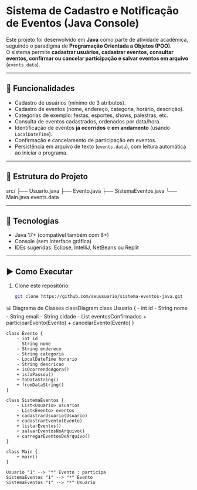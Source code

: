 # Sistema de Cadastro e Notificação de Eventos (Java Console)

Este projeto foi desenvolvido em **Java** como parte de atividade acadêmica, seguindo o paradigma de **Programação Orientada a Objetos (POO)**.  
O sistema permite **cadastrar usuários, cadastrar eventos, consultar eventos, confirmar ou cancelar participação e salvar eventos em arquivo** (`events.data`).

---

## 🚀 Funcionalidades
- Cadastro de usuários (mínimo de 3 atributos).
- Cadastro de eventos (nome, endereço, categoria, horário, descrição).
- Categorias de exemplo: festas, esportes, shows, palestras, etc.
- Consulta de eventos cadastrados, ordenados por data/hora.
- Identificação de eventos **já ocorridos** e **em andamento** (usando `LocalDateTime`).
- Confirmação e cancelamento de participação em eventos.
- Persistência em arquivo de texto (`events.data`), com leitura automática ao iniciar o programa.

---

## 📂 Estrutura do Projeto
src/
├── Usuario.java
├── Evento.java
├── SistemaEventos.java
└── Main.java
events.data

---

## 📌 Tecnologias
- Java 17+ (compatível também com 8+)
- Console (sem interface gráfica)
- IDEs sugeridas: Eclipse, IntelliJ, NetBeans ou Replit

---

## ▶️ Como Executar
1. Clone este repositório:
   ```bash
   git clone https://github.com/seuusuario/sistema-eventos-java.git

📊 Diagrama de Classes
classDiagram
    class Usuario {
        - int id
        - String nome
        - String email
        - String cidade
        - List<Evento> eventosConfirmados
        + participarEvento(Evento)
        + cancelarEvento(Evento)
    }

    class Evento {
        - int id
        - String nome
        - String endereco
        - String categoria
        - LocalDateTime horario
        - String descricao
        + isOcorrendoAgora()
        + isJaPassou()
        + toDataString()
        + fromDataString()
    }

    class SistemaEventos {
        - List<Usuario> usuarios
        - List<Evento> eventos
        + cadastrarUsuario(Usuario)
        + cadastrarEvento(Evento)
        + listarEventos()
        + salvarEventosNoArquivo()
        + carregarEventosDeArquivo()
    }

    class Main {
        + main()
    }

    Usuario "1" --> "*" Evento : participa
    SistemaEventos "1" --> "*" Evento
    SistemaEventos "1" --> "*" Usuario
